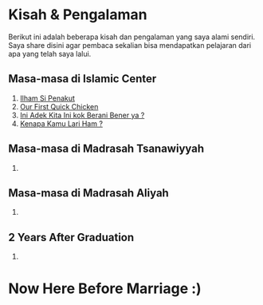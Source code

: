 # Kisah & Pengalaman

Berikut ini adalah beberapa kisah dan pengalaman yang saya alami sendiri. Saya share disini agar pembaca sekalian bisa mendapatkan pelajaran dari apa yang telah saya lalui.

## Masa-masa di Islamic Center
1. [Ilham Si Penakut](https://hamsrmdhn.github.io/02)
2. [Our First Quick Chicken](https://hamsrmdhn.github.io/03)
3. [Ini Adek Kita Ini kok Berani Bener ya ?](https://hamsrmdhn.github.io/04)
4. [Kenapa Kamu Lari Ham ?](https://hamsrmdhn.github.io/05)

## Masa-masa di Madrasah Tsanawiyyah
1.

## Masa-masa di Madrasah Aliyah
1.

## 2 Years After Graduation
1.

# Now Here Before Marriage :)
